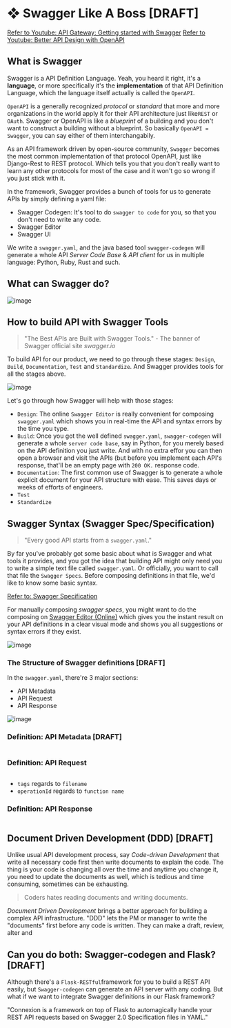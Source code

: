 # ❖ Swagger Like A Boss [DRAFT]

[Refer to Youtube: API Gateway: Getting started with Swagger](https://www.youtube.com/watch?v=K4ftoyg31qs)
[Refer to Youtube: Better API Design with OpenAPI](https://www.youtube.com/watch?v=uBs6dfUgxcI)

## What is Swagger

Swagger is a API Definition Language. Yeah, you heard it right, it's a **language**, or more specifically it's the **implementation** of that API Definition Language, which the language itself actually is called the `OpenAPI`.

`OpenAPI` is a generally recognized _protocol_ or _standard_ that more and more organizations in the world apply it for their API architecture just like`REST` or `OAuth`. Swagger or OpenAPI is like a _blueprint_ of a building and you don't want to construct a building without a blueprint.
So basically `OpenAPI = Swagger`, you can say either of them interchangabily.

As an API framework driven by open-source community, `Swagger` becomes the most common implementation of that protocol OpenAPI, just like Django-Rest to REST protocol. Which tells you that you don't really want to learn any other protocols for most of the case and it won't go so wrong if you just stick with it.

In the framework, Swagger provides a bunch of tools for us to generate APIs by simply defining a yaml file:
- Swagger Codegen: It's tool to do `swagger to code` for you, so that you don't need to write any code.
- Swagger Editor
- Swagger UI

We write a `swagger.yaml`, and the java based tool `swagger-codegen` will generate a whole API _Server Code Base_ & _API client_ for us in multiple language: Python, Ruby, Rust and such.


## What can Swagger do?

![image](https://user-images.githubusercontent.com/14041622/56081887-a45f3200-5e44-11e9-9aa7-65605f281379.png)



## How to build API with Swagger Tools

> "The Best APIs are Built with Swagger Tools." - The banner of Swagger official site _swagger.io_

To build API for our product, we need to go through these stages: `Design`, `Build`, `Documentation`, `Test` and `Standardize`. And Swagger provides tools for all the stages above.

![image](https://user-images.githubusercontent.com/14041622/56080663-5ba07c80-5e36-11e9-9441-63ab0eee2d6f.png)

Let's go through how Swagger will help with those stages:
- `Design`: The online `Swagger Editor` is really convenient for composing `swagger.yaml` which shows you in real-time the API and syntax errors by the time you type.
- `Build`: Once you got the well defined `swagger.yaml`, `swagger-codegen` will generate a whole `server code base`, say in Python, for you merely based on the API definition you just write. And with no extra effor you can then open a browser and visit the APIs (but before you implement each API's response, that'll be an empty page with `200 OK.` response code.
- `Documentation`: The first common use of Swagger is to generate a whole explicit document for your API structure with ease. This saves days or weeks of efforts of engineers.
- `Test`
- `Standardize`


## Swagger Syntax (Swagger Spec/Specification)

> "Every good API starts from a `swagger.yaml`."

By far you've probably got some basic about what is Swagger and what tools it provides, and you got the idea that building API might only need you to write a simple text file called `swagger.yaml`. Or officially, you want to call that file the `Swagger Specs`.
Before composing definitions in that file, we'd like to know some basic syntax.

[Refer to: Swagger Specification](https://swagger.io/docs/specification/basic-structure/)

For manually composing _swagger specs_, you might want to do the composing on [Swagger Editor (Online)](https://editor.swagger.io/) which gives you the instant result on your API definitions in a clear visual mode and shows you all suggestions or syntax errors if they exist.

![image](https://user-images.githubusercontent.com/14041622/56007503-87731380-5d0b-11e9-982a-494e3aa3d87c.png)


### The Structure of Swagger definitions [DRAFT]

In the `swagger.yaml`, there're 3 major sections:
- API Metadata
- API Request
- API Response

![image](https://user-images.githubusercontent.com/14041622/56081492-95768080-5e40-11e9-9cca-bdb65f645f37.png)


### Definition: API Metadata [DRAFT]

```yaml


```


### Definition: API Request


```yaml


```

- `tags` regards to `filename`
- `operationId` regards to `function name`


### Definition: API Response


```yaml


```



## Document Driven Development (DDD) [DRAFT]

Unlike usual API development process, say _Code-driven Development_ that write all necessary code first then write documents to explain the code. The thing is your code is changing all over the time and anytime you change it, you need to update the documents as well, which is tedious and time consuming, sometimes can be exhausting.

> Coders hates reading documents and writing documents.

_Document Driven Development_ brings a better approach for building a complex API infrastructure.
"DDD" lets the PM or manager to write the "documents" first before any code is written. They can make a draft, review, alter and 


## Can you do both: Swagger-codegen and Flask? [DRAFT]

Although there's a `Flask-RESTful`framework for you to build a REST API easily, but `Swagger-codegen` can generate an API server with any coding. But what if we want to integrate Swagger definitions in our Flask framework?

"Connexion is a framework on top of Flask to automagically handle your REST API requests based on Swagger 2.0 Specification files in YAML."
